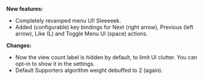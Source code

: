﻿**New features:**
- Completely revamped menu UI! Sleeeeek.
- Added (configurable) key bindings for Next (right arrow), Previous (left arrow), Like (L) and Toggle Menu UI (space) actions.

**Changes:**
- Now the view count label is hidden by default, to limit UI clutter. You can opt-in to show it in the settings.
- Default Supporters algorithm weight debuffed to 2 (again).
